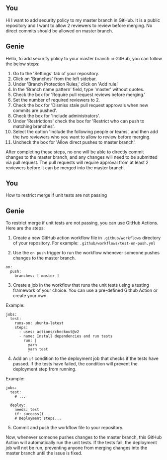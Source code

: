 ## You

Hi I want to add security policy to my master branch in GitHub. It is a public repository and I want to allow 2 reviewers to review before merging. No direct commits should be allowed on master branch.

## Genie

Hello, to add security policy to your master branch in GitHub, you can follow the below steps:

1. Go to the 'Settings' tab of your repository.
2. Click on 'Branches' from the left sidebar.
3. Under 'Branch Protection Rules,' click on 'Add rule.'
4. In the 'Branch name pattern' field, type 'master' without quotes.
5. Check the box for 'Require pull request reviews before merging.' 
6. Set the number of required reviewers to 2.
7. Check the box for 'Dismiss stale pull request approvals when new commits are pushed'.
8. Check the box for 'Include administrators'.
9. Under 'Restrictions' check the box for 'Restrict who can push to matching branches'.
10. Select the option 'Include the following people or teams', and then add the two reviewers who you want to allow to review before merging.
11. Uncheck the box for 'Allow direct pushes to master branch'.

After completing these steps, no one will be able to directly commit changes to the master branch, and any changes will need to be submitted via pull request. The pull requests will require approval from at least 2 reviewers before it can be merged into the master branch.

## You

How to restrict merge if unit tests are not passing

## Genie

To restrict merge if unit tests are not passing, you can use GitHub Actions. Here are the steps:

1. Create a new GitHub action workflow file in `.github/workflows` directory of your repository. For example: `.github/workflows/test-on-push.yml`

2. Use the `on push` trigger to run the workflow whenever someone pushes changes to the master branch.

```
on:
  push:
    branches: [ master ]
```

3. Create a job in the workflow that runs the unit tests using a testing framework of your choice. You can use a pre-defined Github Action or create your own.

Example:

```
jobs:
  test:
    runs-on: ubuntu-latest
    steps:
      - uses: actions/checkout@v2
      - name: Install dependencies and run tests
        run: |
          yarn
          yarn test
```

4. Add an `if` condition to the deployment job that checks if the tests have passed. If the tests have failed, the condition will prevent the deployment step from running.

Example:

```
jobs:
  test:
    # ...
    
  deploy:
    needs: test
    if: success()
    # Deployment steps...
```

5. Commit and push the workflow file to your repository.

Now, whenever someone pushes changes to the master branch, this GitHub Action will automatically run the unit tests. If the tests fail, the deployment job will not be run, preventing anyone from merging changes into the master branch until the issue is fixed.